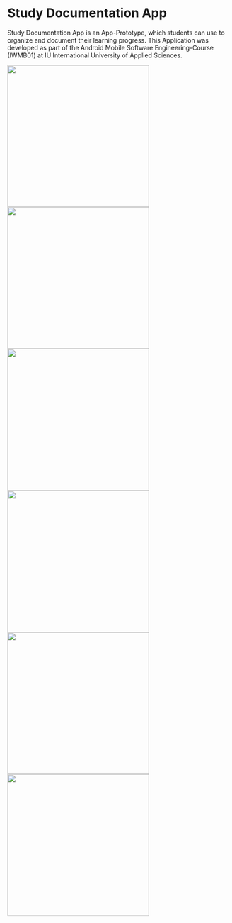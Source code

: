 # Study Documentation App

Study Documentation App is an App-Prototype, which students can use to organize and document their learning progress.
This Application was developed as part of the Android Mobile Software Engineering-Course (IWMB01) at IU International University of Applied Sciences.

<img src="https://github.com/eckesru/Study-Documentation-App/assets/38622979/0bb86832-502f-4ddd-a16e-fede01f1a073" width="320">
<img src="https://github.com/eckesru/Study-Documentation-App/assets/38622979/c3ad9390-086f-477f-836d-175f444f7acb" width="320">
<br>
<img src="https://github.com/eckesru/Study-Documentation-App/assets/38622979/ab0556df-b7ea-4d8e-89bb-b7c9155c7c89" width="320">
<img src="https://github.com/eckesru/Study-Documentation-App/assets/38622979/981f3fff-cd14-4d00-91de-3c45863ea524" width="320">
<br>
<img src="https://github.com/eckesru/Study-Documentation-App/assets/38622979/cfa169f3-3de2-48e2-aa44-3078ca095a6b" width="320">
<img src="https://github.com/eckesru/Study-Documentation-App/assets/38622979/aab5954e-6627-4821-8a99-466a6fed4382" width="320">

